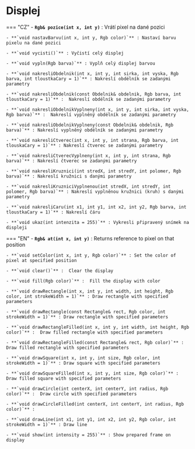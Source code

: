 # Displej

=== "CZ"
	- **`Rgb& pozice(int x, int y)`** :	Vrátí pixel na dané pozici

	- **`void nastavBarvu(int x, int y, Rgb color)`** :	Nastaví barvu pixelu na dané pozici

	- **`void vycisti()`** : Vyčistí celý displej

	- **`void vypln(Rgb barva)`** :	Vyplň celý displej barvou

	- **`void nakresliObdelnik(int x, int y, int sirka, int vyska, Rgb barva, int tloustkaCary = 1)`** : Nakreslí obdélník se zadanými parametry

	- **`void nakresliObdelnik(const Obdelnik& obdelnik, Rgb barva, int tloustkaCary = 1)`** :	Nakreslí obdélník se zadanými parametry

	- **`void nakresliObdelnikVyplneny(int x, int y, int sirka, int vyska, Rgb barva)`** :	Nakreslí vyplněný obdélník se zadanými parametry

	- **`void nakresliObdelnikVyplneny(const Obdelnik& obdelnik, Rgb barva)`** : Nakreslí vyplněný obdélník se zadanými parametry	

	- **`void nakresliCtverec(int x, int y, int strana, Rgb barva, int tlouskaCary = 1)`** : Nakreslí čtverec se zadanými parametry	

	- **`void nakresliCtverecVyplneny(int x, int y, int strana, Rgb barva)`** :	Nakreslí čtverec se zadanými parametry

	- **`void nakresliKruznici(int stredX, int stredY, int polomer, Rgb barva)`** :	Nakreslí kružnici s danými parametry

	- **`void nakresliKruzniciVyplnenou(int stredX, int stredY, int polomer, Rgb barva)`** : Nakreslí vyplněnou kružnici (kruh) s danými parametry
		
	- **`void nakresliCaru(int x1, int y1, int x2, int y2, Rgb barva, int tloustkaCary = 1)`** : Nakreslí čáru	

	- **`void ukaz(int intenzita = 255)`** : Vykresli připravený snímek na displeji	


=== "EN"
	- **`Rgb& at(int x, int y)`** :	Returns reference to pixel on that position

	- **`void setColor(int x, int y, Rgb color)`** : Set the color of pixel at specified position

	- **`void clear()`** :	Clear the display

	- **`void fill(Rgb color)`** :	Fill the display with color

	- **`void drawRectangle(int x, int y, int width, int height, Rgb color, int strokeWidth = 1)`** : Draw rectangle with specified parameters

	- **`void drawRectangle(const Rectangle& rect, Rgb color, int strokeWidth = 1)`** :	Draw rectangle with specified parameters

	- **`void drawRectangleFilled(int x, int y, int width, int height, Rgb color)`** :	Draw filled rectangle with specified parameters

	- **`void drawRectangleFilled(const Rectangle& rect, Rgb color)`** : Draw filled rectangle with specified parameters	

	- **`void drawSquare(int x, int y, int size, Rgb color, int strokeWidth = 1)`** : Draw square with specified parameters	

	- **`void drawSquareFilled(int x, int y, int size, Rgb color)`** :	Draw filled square with specified parameters

	- **`void drawCircle(int centerX, int centerY, int radius, Rgb color)`** :	Draw circle with specified parameters

	- **`void drawCircleFilled(int centerX, int centerY, int radius, Rgb color)`** :	

	- **`void drawLine(int x1, int y1, int x2, int y2, Rgb color, int strokeWidth = 1)`** :	Draw line

	- **`void show(int intensity = 255)`** : Show prepared frame on display